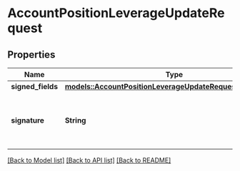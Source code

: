 # AccountPositionLeverageUpdateRequest

## Properties

Name | Type | Description | Notes
------------ | ------------- | ------------- | -------------
**signed_fields** | [**models::AccountPositionLeverageUpdateRequestSignedFields**](AccountPositionLeverageUpdateRequest_signedFields.md) |  | 
**signature** | **String** | The signature of the request, encoded from the signedFields | 

[[Back to Model list]](../README.md#documentation-for-models) [[Back to API list]](../README.md#documentation-for-api-endpoints) [[Back to README]](../README.md)


